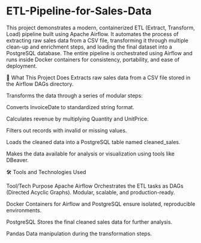 # ETL-Pipeline-for-Sales-Data

This project demonstrates a modern, containerized ETL (Extract, Transform, Load) pipeline built using Apache Airflow. It automates the process of extracting raw sales data from a CSV file, transforming it through multiple clean-up and enrichment steps, and loading the final dataset into a PostgreSQL database. The entire pipeline is orchestrated using Airflow and runs inside Docker containers for consistency, portability, and ease of deployment.

🚀 What This Project Does
Extracts raw sales data from a CSV file stored in the Airflow DAGs directory.

Transforms the data through a series of modular steps:

Converts InvoiceDate to standardized string format.

Calculates revenue by multiplying Quantity and UnitPrice.

Filters out records with invalid or missing values.

Loads the cleaned data into a PostgreSQL table named cleaned_sales.

Makes the data available for analysis or visualization using tools like DBeaver.

🛠️ Tools and Technologies Used

Tool/Tech	Purpose
Apache Airflow	Orchestrates the ETL tasks as DAGs (Directed Acyclic Graphs). Modular, scalable, and production-ready.

Docker	Containers for Airflow and PostgreSQL ensure isolated, reproducible environments.

PostgreSQL	Stores the final cleaned sales data for further analysis.

Pandas	Data manipulation during the transformation steps.
